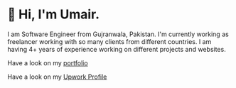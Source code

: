 # 👋 Hi, I'm Umair.

I am Software Engineer from Gujranwala, Pakistan. I'm currently working as freelancer working with so many clients from different countries. I am having 4+ years of experience working on different projects and websites.

Have a look on my [portfolio](https://umairtipu.github.io/)

Have a look on my [Upwork Profile](https://bit.ly/2M2ZlQC)
